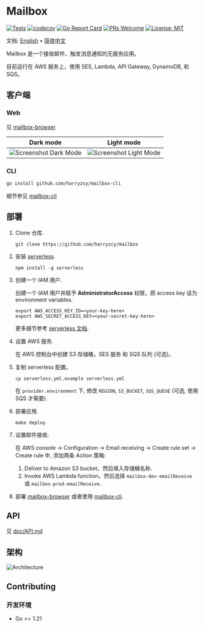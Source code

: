# Mailbox

[![Tests](https://github.com/harryzcy/mailbox/actions/workflows/test.yml/badge.svg)](https://github.com/harryzcy/mailbox/actions)
[![codecov](https://codecov.io/gh/harryzcy/mailbox/branch/main/graph/badge.svg)](https://codecov.io/gh/harryzcy/mailbox)
[![Go Report Card](https://goreportcard.com/badge/github.com/harryzcy/mailbox)](https://goreportcard.com/report/github.com/harryzcy/mailbox)
[![PRs Welcome](https://img.shields.io/badge/PRs-welcome-brightgreen.svg?style=flat)](http://makeapullrequest.com)
[![License: MIT](https://img.shields.io/github/license/harryzcy/mailbox)](https://opensource.org/licenses/MIT)

文档: [English](README.md) • [简体中文](README_zh.md)

Mailbox 是一个接收邮件、触发消息通知的无服务应用。

目前运行在 AWS 服务上，使用 SES, Lambda, API Gateway, DynamoDB, 和 SQS。

## 客户端

### Web

见 [mailbox-browser](https://github.com/harryzcy/mailbox-browser)

| Dark mode |  Light mode |
|:---------:|:-----------:|
| ![Screenshot Dark Mode](https://github.com/harryzcy/mailbox-browser/assets/37034805/b77a6c40-c6c1-4dd8-98de-2add697b26f9) | ![Screenshot Light Mode](https://github.com/harryzcy/mailbox-browser/assets/37034805/ce9ab42c-923a-4b03-8ee4-bcdc9d4b72ed) |

### CLI

```bash
go install github.com/harryzcy/mailbox-cli
```

细节参见 [mailbox-cli](https://github.com/harryzcy/mailbox-cli)

## 部署

1. Clone 仓库.

    ```shell
    git clone https://github.com/harryzcy/mailbox
    ```

1. 安装 [serverless](https://github.com/serverless/serverless).

    ```shell
    npm install -g serverless
    ```

1. 创建一个 IAM 用户.

    创建一个 IAM 用户并赋予 **AdministratorAccess** 权限，把 access key 设为 environment variables.

    ```shell
    export AWS_ACCESS_KEY_ID=<your-key-here>
    export AWS_SECRET_ACCESS_KEY=<your-secret-key-here>
    ```

    更多细节参考 [serverless 文档](https://www.serverless.com/framework/docs/providers/aws/guide/credentials).

1. 设置 AWS 服务.

    在 AWS 控制台中创建 S3 存储桶，SES 服务 和 SQS 队列 (可选)。

1. 复制 serverless 配置。

    ```shell
    cp serverless.yml.example serverless.yml
    ```

    在 `provider.environment` 下, 修改 `REGION`, `S3_BUCKET`, `SQS_QUEUE` (可选, 使用 SQS 才需要).

1. 部署应用.

    ```shell
    make deploy
    ```

1. 设置邮件接收.

    在 AWS console -> Configuration -> Email receiving -> Create rule set -> Create rule 中, 添加两条 Action 策略:

    1. Deliver to Amazon S3 bucket，然后填入存储桶名称.
    2. Invoke AWS Lambda function，然后选择 `mailbox-dev-emailReceive` 或 `mailbox-prod-emailReceive`.

1. 部署 [mailbox-browser](https://github.com/harryzcy/mailbox-browser) 或者使用 [mailbox-cli](https://github.com/harryzcy/mailbox-cli).

## API

见 [doc/API.md](doc/api.md)

## 架构

![Architecture](./doc/architecture.svg)

## Contributing

### 开发环境

- Go >= 1.21
